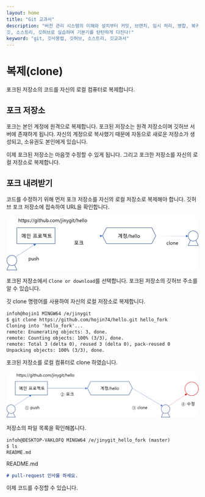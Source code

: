 ```yaml
---
layout: home
title: "Git 교과서"
description: "버전 관리 시스템의 이해와 설치부터 커밋, 브랜치, 임시 처리, 병합, 복귀, 서브모듈, 태그까지
깃, 소스트리, 깃허브로 실습하며 기본기를 탄탄하게 다진다!"
keyword: "git, 깃사용법, 깃허브, 소스트리, 깃교과서"
---
```

# 복제(clone)
포크된 저장소의 코드를 자신의 로컬 컴퓨터로 복제합니다.

## 포크 저장소
포크는 본인 계정에 원격으로 복제합니다. 포크된 저장소는 원격 저장소이며 깃허브 서버에 존재하게 됩니다. 자신의 계정으로 복사했기 때문에 자동으로 새로운 저장소가 생성되고, 소유권도 본인에게 있습니다.

이제 포크된 저장소는 마음껏 수정할 수 있게 됩니다. 그리고 포크한 저장소를 자신의 로컬 저장소로 복제합니다.  

## 포크 내려받기
코드를 수정하기 위해 먼저 포크 저장소를 자신의 로컬 저장소로 복제해야 합니다. 깃허브 포크 저장소에 접속하여 URL을 확인합니다. 

![풀리퀘스트](./img/image010.png)  

포크된 저장소에서 `Clone or download`를 선택합니다. 포크된 저장소의 깃허브 주소를 알 수 있습니다.

깃 clone 명령어를 사용하여 자신의 로컬 저장소로 복제합니다.

```
infoh@hojin1 MINGW64 /e/jinygit
$ git clone https://github.com/hojin74/hello.git hello_fork
Cloning into 'hello_fork'...
remote: Enumerating objects: 3, done.
remote: Counting objects: 100% (3/3), done.
remote: Total 3 (delta 0), reused 3 (delta 0), pack-reused 0
Unpacking objects: 100% (3/3), done.
```

포크된 저장소를 로컬 컴퓨터로 clone 하였습니다.

![풀리퀘스트](./img/image011.png)  

저장소의 파일 목록을 확인해봅니다.

```
infoh@DESKTOP-VAKLOFQ MINGW64 /e/jinygit_hello_fork (master)
$ ls
README.md
```

README.md
```md
# pull-request 인사를 하세요.
```

이제 코드를 수정할 수 있습니다.